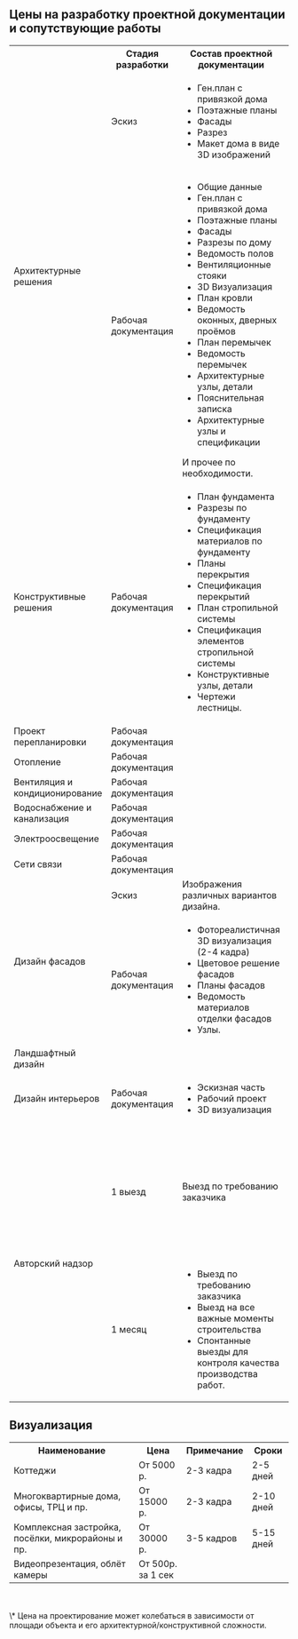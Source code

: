 ## Цены на разработку проектной документации и сопутствующие работы

<table>
<tr>
    <th></th>
    <th>Стадия разработки</th>
    <th>Состав проектной документации</th>
    <th>Цена</th>
    <th>Пример</th>
    <th>Примечание</th>
</tr>
<tr>
    <td rowspan="2">Архитектурные решения</td>
    <td>Эскиз</td>
    <td>
        <ul>
            <li>Ген.план с привязкой дома</li>
            <li>Поэтажные планы</li>
            <li>Фасады</li>
            <li>Разрез</li>
            <li>Макет дома в виде 3D изображений</li>
        </ul>
    </td>
    <td> 100р/м²</td>
    <td><a href="../эскиз штамп мал.pdf" target="_blank">Пример</a></td>
    <td>Но не менее 15000 р. за проект.</td>
</tr>
<tr>
    <td>Рабочая документация</td>
    <td>
        <ul>
            <li>Общие данные</li>
            <li>Ген.план с привязкой дома</li>
            <li>Поэтажные планы</li>
            <li>Фасады</li>
            <li>Разрезы по дому</li>
            <li>Ведомость полов</li>
            <li>Вентиляционные стояки</li>
            <li>3D Визуализация</li>
            <li>План кровли</li>
            <li>Ведомость оконных, дверных проёмов</li>
            <li>План перемычек</li>
            <li>Ведомость перемычек</li>
            <li>Архитектурные узлы, детали
            <li>Пояснительная записка</li>
            <li>Архитектурные узлы и спецификации</li>
        </ul>
        И прочее по необходимости.
    </td>
    <td> от 150р/м²</td>
    <td><a href="../АР штамп мал.pdf" target="_blank">Пример</a></td>
    <td>Но не менее 25000 р. за проект</td>
</tr>
<tr>
    <td>Конструктивные решения</td>
    <td>Рабочая документация</td>
    <td>
        <ul>
            <li>План фундамента</li>
            <li>Разрезы по фундаменту</li>
            <li>Спецификация материалов по фундаменту</li>
            <li>Планы перекрытия</li>
            <li>Спецификация перекрытий</li>
            <li>План стропильной системы</li>
            <li>Спецификация элементов стропильной системы</li>
            <li>Конструктивные узлы, детали</li>
            <li>Чертежи лестницы.</li>
        </ul>
    </td>
    <td> от 200р/м²</td>
    <td><a href="../Королёв Пример РД КР штамп.pdf" target="_blank">Пример</a></td>
    <td>Но не менее 25000 р. за проект</td>
</tr>
<tr>
    <td>Проект перепланировки</td>
    <td>Рабочая документация</td>
    <td></td>
    <td>15000р</td>
    <td></td>
</tr>
<tr>
    <td>Отопление</td>
    <td>Рабочая документация</td>
    <td></td>
    <td>100 р/м²</td>
    <td><a href="../Система отопления штамп.pdf" target="_blank">Пример</a></td>
    <td></td>
</tr>
<tr>
    <td>Вентиляция и кондиционирование</td>
    <td>Рабочая документация</td>
    <td></td>
    <td>100 р/м²</td>
    <td><a href="../Вентиляция и кондиционирование штамп мал.pdf" target="_blank">Пример</a></td>
    <td></td> 
</tr>
<tr>
    <td>Водоснабжение и канализация</td>
    <td>Рабочая документация</td>
    <td></td>
    <td>100 р/м²</td>
    <td><a href="../ВК штамп.pdf" target="_blank">Пример</a></td>
    <td></td>
</tr>
<tr>
    <td>Электроосвещение</td>
    <td>Рабочая документация</td>
    <td></td>
    <td>100 р/м²</td>
    <td><a href="../СИЛОВОЕ ЭЛЕКТРООБОРУДОВАНИЕ и электроосвещение штамп мал.pdf" target="_blank">Пример</a></td>
    <td></td>
</tr>
<tr>
    <td>Сети связи</td>
    <td>Рабочая документация</td>
    <td></td>
    <td>100 р/м²</td>
    <td><a href="../Сети связи штамп.pdf" target="_blank">Пример</a></td>
    <td></td>
</tr>
<tr>
    <td rowspan="2">Дизайн фасадов</td>
    <td>Эскиз</td>
    <td>Изображения различных вариантов дизайна.</td>
    <td>от 150 р/м²</td>
    <td></td>
    <td></td>
</tr>
<tr>
    <td>Рабочая документация</td>
    <td>
        <ul>
            <li>Фотореалистичная 3D визуализация (2-4 кадра)</li>
            <li>Цветовое решение фасадов</li>
            <li>Планы фасадов</li>
            <li>Ведомость материалов отделки фасадов</li>
            <li>Узлы.</li>
        </ul>
    </td>
    <td>от 300 р/м²</td>
    <td><a href="../facade-example.pdf" target="_blank">Пример</a></td>
    <td></td>
</tr>
<tr>
    <td>Ландшафтный дизайн</td>
    <td></td>
    <td></td>
    <td></td>
    <td></td>
    <td>Индивидуально</td>
</tr>
<tr>
    <td>Дизайн интерьеров</td>
    <td>Рабочая документация</td>
    <td>
        <ul>
            <li>Эскизная часть</li>
            <li>Рабочий проект</li>
            <li>3D визуализация</li>
        </ul>
    </td>
    <td>От 1500 р/м²</td>
    <td></td>
    <td></td>
</tr>
<tr>
    <td rowspan="2">Авторский надзор</td>
    <td>1 выезд</td>
    <td>Выезд по требованию заказчика</td>
    <td>От 2000р</td>
    <td></td>
    <td>Цена складывается из:
        <ul>
            <li>Удаленности объекта</li>
            <li>Времени суток</li>
            <li>дня недели</li>
            <li>Сложности объекта.</li>
        </ul>
    </td>
</tr>
<tr>
    <td>1 месяц</td>
    <td>
        <ul>
            <li>Выезд по требованию заказчика</li>
            <li>Выезд на все важные моменты строительства</li>
            <li>Спонтанные выезды для контроля качества производства работ.</li>
        </ul>
    </td>
    <td>От 15000р.</td>
    <td></td>
    <td></td>
</tr>
</table>

## Визуализация

<table>
    <tr>
        <th>Наименование</th>
        <th>Цена</th>
        <th>Примечание</th>
        <th>Сроки</th>
    </tr>
    <tr>
        <td>Коттеджи</td>
        <td>От 5000 р.</td>
        <td>2-3 кадра</td>
        <td>2-5 дней</td>
    </tr>
    <tr>
        <td>Многоквартирные дома, офисы, ТРЦ и пр.</td>
        <td>От 15000 р.</td>
        <td>2-3 кадра</td>
        <td>2-10 дней</td>
    </tr>
    <tr>
        <td>Комплексная застройка, посёлки, микрорайоны и пр.</td>
        <td>От 30000 р.</td>
        <td>3-5 кадров</td>
        <td>5-15 дней</td>
    </tr>
    <tr>
        <td>Видеопрезентация, облёт камеры</td>
        <td>От 500р. за 1 сек</td>
        <td></td>
        <td></td>
    </tr>
</table>
<br>
<br>
\* Цена на проектирование может колебаться в зависимости от площади объекта и его архитектурной/конструктивной сложности.
